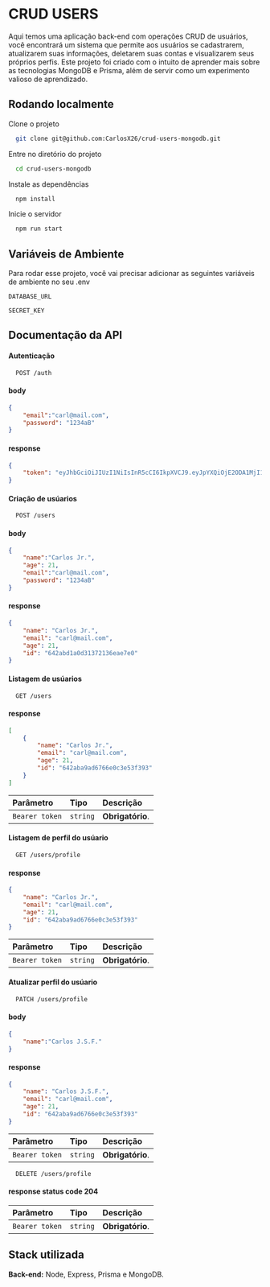 
# CRUD USERS

Aqui temos uma aplicação back-end com operações CRUD de usuários, você encontrará um sistema que permite aos usuários se cadastrarem, atualizarem suas informações, deletarem suas contas e visualizarem seus próprios perfis. Este projeto foi criado com o intuito de aprender mais sobre as tecnologias MongoDB e Prisma, além de servir como um experimento valioso de aprendizado.


## Rodando localmente

Clone o projeto

```bash
  git clone git@github.com:CarlosX26/crud-users-mongodb.git
```

Entre no diretório do projeto

```bash
  cd crud-users-mongodb
```

Instale as dependências

```bash
  npm install
```

Inicie o servidor

```bash
  npm run start
```


## Variáveis de Ambiente

Para rodar esse projeto, você vai precisar adicionar as seguintes variáveis de ambiente no seu .env

`DATABASE_URL`

`SECRET_KEY`


## Documentação da API

#### Autenticação

```http
  POST /auth
```
#### body
```json
{
	"email":"carl@mail.com",
	"password": "1234aB"
}
```
#### response 
```json
{
	"token": "eyJhbGciOiJIUzI1NiIsInR5cCI6IkpXVCJ9.eyJpYXQiOjE2ODA1MjI1MTksImV4cCI6MTY4MDUyNjExOSwic3ViIjoiNjQyYWJhOWFkNjc2NmUwYzNlNTNmMzkzIn0.dA1DuWlnlA1pUyUKtNSI-URS7ieRCVt1piG1WYAalDQ"
}
```


#### Criação de usúarios

```http
  POST /users
```
#### body
```json
{
    "name":"Carlos Jr.",
    "age": 21,
	"email":"carl@mail.com",
	"password": "1234aB"
}
```
#### response 

```json
{
	"name": "Carlos Jr.",
	"email": "carl@mail.com",
	"age": 21,
	"id": "642abd1a0d31372136eae7e0"
}
```

#### Listagem de usúarios

```http
  GET /users
```
#### response 

```json
[
	{
		"name": "Carlos Jr.",
		"email": "carl@mail.com",
		"age": 21,
		"id": "642aba9ad6766e0c3e53f393"
	}
]
```

| Parâmetro   | Tipo       | Descrição                                   |
| :---------- | :--------- | :------------------------------------------ |
| `Bearer token`      | `string` | **Obrigatório**.|

#### Listagem de perfil do usúario

```http
  GET /users/profile
```
#### response 

```json
{
	"name": "Carlos Jr.",
	"email": "carl@mail.com",
	"age": 21,
	"id": "642aba9ad6766e0c3e53f393"
}
```

| Parâmetro   | Tipo       | Descrição                                   |
| :---------- | :--------- | :------------------------------------------ |
| `Bearer token`      | `string` | **Obrigatório**.|

#### Atualizar perfil do usúario

```http
  PATCH /users/profile
```
#### body
```json
{
	"name":"Carlos J.S.F."
}
```

#### response 

```json
{
	"name": "Carlos J.S.F.",
	"email": "carl@mail.com",
	"age": 21,
	"id": "642aba9ad6766e0c3e53f393"
}
```

| Parâmetro   | Tipo       | Descrição                                   |
| :---------- | :--------- | :------------------------------------------ |
| `Bearer token`      | `string` | **Obrigatório**.|

```http
  DELETE /users/profile
```
#### response status code 204

| Parâmetro   | Tipo       | Descrição                                   |
| :---------- | :--------- | :------------------------------------------ |
| `Bearer token`      | `string` | **Obrigatório**.|

## Stack utilizada

**Back-end:** Node, Express, Prisma e MongoDB.

